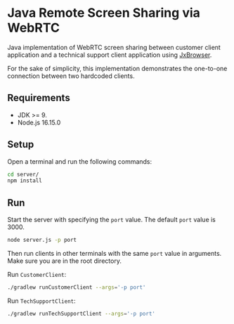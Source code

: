 # Java Remote Screen Sharing via WebRTC

Java implementation of WebRTC screen sharing between customer client application
and a technical support client application using [JxBrowser](https://www.teamdev.com/jxbrowser).

For the sake of simplicity, this implementation demonstrates
the one-to-one connection between two hardcoded clients.

## Requirements

- JDK >= 9.
- Node.js 16.15.0

## Setup

Open a terminal and run the following commands:

```bash
cd server/
npm install
```

## Run

Start the server with specifying the `port` value. 
The default `port` value is 3000.

```bash
node server.js -p port
```

Then run clients in other terminals with the same `port` value in arguments.
Make sure you are in the root directory.

Run `CustomerClient`:

```bash
./gradlew runCustomerClient --args='-p port'
```

Run `TechSupportClient`:

```bash
./gradlew runTechSupportClient --args='-p port'
```